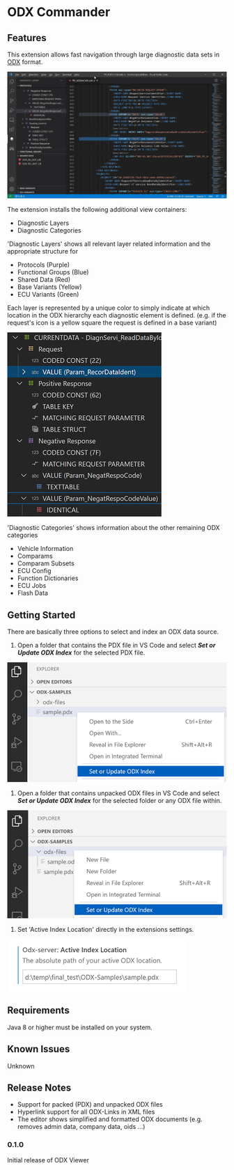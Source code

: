 # ODX Commander

## Features

This extension allows fast navigation through large diagnostic data sets in [ODX](https://www.asam.net/standards/detail/mcd-2-d/) format. 

![Diagnostic Layers](./help/demo.jpg)

The extension installs the following additional view containers:

* Diagnostic Layers
* Diagnostic Categories

'Diagnostic Layers' shows all relevant layer related information and the appropriate structure for

* Protocols (Purple)
* Functional Groups (Blue)
* Shared Data (Red)
* Base Variants (Yellow)
* ECU Variants (Green)

Each layer is represented by a unique color to simply indicate at which location in the ODX hierarchy each diagnostic element is defined. (e.g. if the request's icon is a yellow square the request is defined in a base variant)

![Diagnostic Layers](./help/layers.png)

'Diagnostic Categories' shows information about the other remaining ODX categories

* Vehicle Information
* Comparams
* Comparam Subsets
* ECU Config
* Function Dictionaries
* ECU Jobs
* Flash Data

## Getting Started

There are basically three options to select and index an ODX data source.

1. Open a folder that contains the PDX file in VS Code and select _**Set or Update ODX Index**_ for the selected PDX file.

![Diagnostic Layers](./help/select-pdx.png)

1. Open a folder that contains unpacked ODX files in VS Code and select _**Set or Update ODX Index**_ for the selected folder or any ODX file within.

![Diagnostic Layers](./help/select-folder.png)

1. Set 'Active Index Location' directly in the extensions settings.

![Diagnostic Layers](./help/configure-location.png)

## Requirements

Java 8 or higher must be installed on your system.

## Known Issues

Unknown

## Release Notes

- Support for packed (PDX) and unpacked ODX files
- Hyperlink support for all ODX-Links in XML files
- The editor shows simplified and formatted ODX documents (e.g. removes admin data, company data, oids ...)

### 0.1.0

Initial release of ODX Viewer

